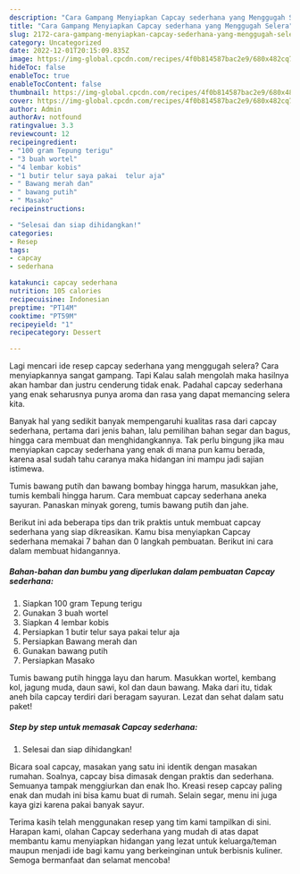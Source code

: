 ```yaml
---
description: "Cara Gampang Menyiapkan Capcay sederhana yang Menggugah Selera"
title: "Cara Gampang Menyiapkan Capcay sederhana yang Menggugah Selera"
slug: 2172-cara-gampang-menyiapkan-capcay-sederhana-yang-menggugah-selera
category: Uncategorized
date: 2022-12-01T20:15:09.835Z
image: https://img-global.cpcdn.com/recipes/4f0b814587bac2e9/680x482cq70/capcay-sederhana-foto-resep-utama.jpg
hideToc: false
enableToc: true
enableTocContent: false
thumbnail: https://img-global.cpcdn.com/recipes/4f0b814587bac2e9/680x482cq70/capcay-sederhana-foto-resep-utama.jpg
cover: https://img-global.cpcdn.com/recipes/4f0b814587bac2e9/680x482cq70/capcay-sederhana-foto-resep-utama.jpg
author: Admin
authorAv: notfound
ratingvalue: 3.3
reviewcount: 12
recipeingredient:
- "100 gram Tepung terigu"
- "3 buah wortel"
- "4 lembar kobis"
- "1 butir telur saya pakai  telur aja"
- " Bawang merah dan"
- " bawang putih"
- " Masako"
recipeinstructions:

- "Selesai dan siap dihidangkan!"
categories:
- Resep
tags:
- capcay
- sederhana

katakunci: capcay sederhana 
nutrition: 105 calories
recipecuisine: Indonesian
preptime: "PT14M"
cooktime: "PT59M"
recipeyield: "1"
recipecategory: Dessert

---
```



Lagi mencari ide resep capcay sederhana yang menggugah selera? Cara menyiapkannya sangat gampang. Tapi Kalau salah mengolah maka hasilnya akan hambar dan justru cenderung tidak enak. Padahal capcay sederhana yang enak seharusnya punya aroma dan rasa yang dapat memancing selera kita.


Banyak hal yang sedikit banyak mempengaruhi kualitas rasa dari capcay sederhana, pertama dari jenis bahan, lalu pemilihan bahan segar dan bagus, hingga cara membuat dan menghidangkannya. Tak perlu bingung jika mau menyiapkan capcay sederhana yang enak di mana pun kamu berada, karena asal sudah tahu caranya maka hidangan ini mampu jadi sajian istimewa.

Tumis bawang putih dan bawang bombay hingga harum, masukkan jahe, tumis kembali hingga harum. Cara membuat capcay sederhana aneka sayuran. Panaskan minyak goreng, tumis bawang putih dan jahe.


Berikut ini ada beberapa tips dan trik praktis untuk membuat capcay sederhana yang siap dikreasikan. Kamu bisa menyiapkan Capcay sederhana memakai 7 bahan dan 0 langkah pembuatan. Berikut ini cara dalam membuat hidangannya.

<!--inarticleads1-->

##### Bahan-bahan dan bumbu yang diperlukan dalam pembuatan Capcay sederhana:

1. Siapkan 100 gram Tepung terigu
1. Gunakan 3 buah wortel
1. Siapkan 4 lembar kobis
1. Persiapkan 1 butir telur saya pakai  telur aja
1. Persiapkan  Bawang merah dan
1. Gunakan  bawang putih
1. Persiapkan  Masako


Tumis bawang putih hingga layu dan harum. Masukkan wortel, kembang kol, jagung muda, daun sawi, kol dan daun bawang. Maka dari itu, tidak aneh bila capcay terdiri dari beragam sayuran. Lezat dan sehat dalam satu paket! 

<!--inarticleads2-->

##### Step by step untuk memasak Capcay sederhana:


1. Selesai dan siap dihidangkan!

Bicara soal capcay, masakan yang satu ini identik dengan masakan rumahan. Soalnya, capcay bisa dimasak dengan praktis dan sederhana. Semuanya tampak menggiurkan dan enak lho. Kreasi resep capcay paling enak dan mudah ini bisa kamu buat di rumah. Selain segar, menu ini juga kaya gizi karena pakai banyak sayur. 

Terima kasih telah menggunakan resep yang tim kami tampilkan di sini. Harapan kami, olahan Capcay sederhana yang mudah di atas dapat membantu kamu menyiapkan hidangan yang lezat untuk keluarga/teman maupun menjadi ide bagi kamu yang berkeinginan untuk berbisnis kuliner. Semoga bermanfaat dan selamat mencoba!
